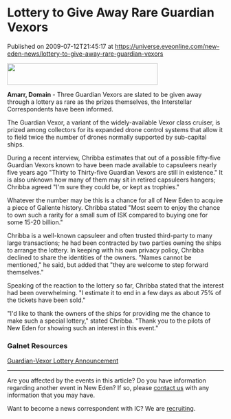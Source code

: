 # Lottery to Give Away Rare Guardian Vexors
Published on 2009-07-12T21:45:17 at https://universe.eveonline.com/new-eden-news/lottery-to-give-away-rare-guardian-vexors

<img src='http://www.eve-ic.net/media/assets/icarticlebanner.png' width='350' height='50' />  
  
 **Amarr, Domain** \- Three Guardian Vexors are slated to be given away through a lottery as rare as the prizes themselves, the Interstellar Correspondents have been informed.  
  
The Guardian Vexor, a variant of the widely-available Vexor class cruiser, is prized among collectors for its expanded drone control systems that allow it to field twice the number of drones normally supported by sub-capital ships.  
  
During a recent interview, Chribba estimates that out of a possible fifty-five Guardian Vexors known to have been made available to capsuleers nearly five years ago "Thirty to Thirty-five Guardian Vexors are still in existence." It is also unknown how many of them may sit in retired capsuleers hangers; Chribba agreed "I'm sure they could be, or kept as trophies."  
  
Whatever the number may be this is a chance for all of New Eden to acquire a piece of Gallente history. Chribba stated "Most seem to enjoy the chance to own such a rarity for a small sum of ISK compared to buying one for some 15-20 billion."  
  
Chribba is a well-known capsuleer and often trusted third-party to many large transactions; he had been contracted by two parties owning the ships to arrange the lottery. In keeping with his own privacy policy, Chribba declined to share the identities of the owners. "Names cannot be mentioned," he said, but added that "they are welcome to step forward themselves."  
  
Speaking of the reaction to the lottery so far, Chribba stated that the interest had been overwhelming. "I estimate it to end in a few days as about 75% of the tickets have been sold."  
  
"I'd like to thank the owners of the ships for providing me the chance to make such a special lottery," stated Chribba. "Thank you to the pilots of New Eden for showing such an interest in this event."

### Galnet Resources

[Guardian-Vexor Lottery Announcement](http://www.eveonline.com/ingameboard.asp?a=topic&threadID=1114106)

* * *

Are you affected by the events in this article? Do you have information regarding another event in New Eden? If so, please [contact us](http://myeve.eve-online.com/news.asp?a=submitrp) with any information that you may have.  
  
Want to become a news correspondent with IC? We are [recruiting](http://www.eveonline.com/isd.asp).
